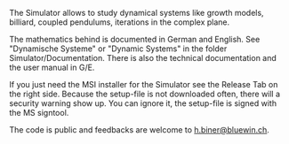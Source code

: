 The Simulator allows to study dynamical systems
like growth models, billiard, coupled pendulums,
iterations in the complex plane.

The mathematics behind is documented in German
and English. See "Dynamische Systeme" or "Dynamic Systems"
in the folder Simulator/Documentation. 
There is also the technical documentation
and the user manual in G/E.

If you just need the MSI installer for the Simulator
see the Release Tab on the right side. Because the
setup-file is not downloaded often, there will 
a security warning show up. You can ignore it, the
setup-file is signed with the MS signtool.

The code is public and feedbacks are welcome to
h.biner@bluewin.ch.
